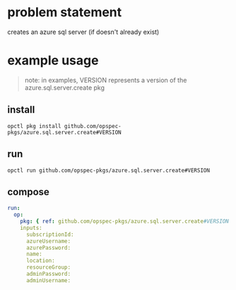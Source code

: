 # problem statement
creates an azure sql server (if doesn't already exist)

# example usage

> note: in examples, VERSION represents a version of the azure.sql.server.create pkg

## install

```shell
opctl pkg install github.com/opspec-pkgs/azure.sql.server.create#VERSION
```

## run

```
opctl run github.com/opspec-pkgs/azure.sql.server.create#VERSION
```

## compose

```yaml
run:
  op:
    pkg: { ref: github.com/opspec-pkgs/azure.sql.server.create#VERSION }
    inputs: 
      subscriptionId: 
      azureUsername: 
      azurePassword: 
      name:
      location:
      resourceGroup: 
      adminPassword: 
      adminUsername: 
```

